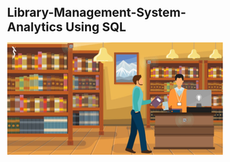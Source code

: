 # Library-Management-System-Analytics Using SQL
![Library](https://github.com/Santosh-Majhi/Library-Management-System-Analytics/blob/main/WhatsApp%20Image%202024-12-05%20at%2023.11.53_2b7ac137.jpg)
